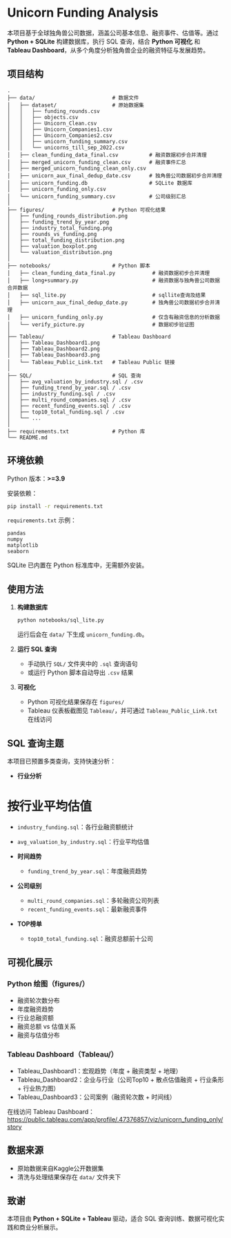 #  Unicorn Funding Analysis

本项目基于全球独角兽公司数据，涵盖公司基本信息、融资事件、估值等。通过 **Python + SQLite** 构建数据库，执行 SQL 查询，结合 **Python 可视化** 和 **Tableau Dashboard**，从多个角度分析独角兽企业的融资特征与发展趋势。


## 项目结构

```
.
├── data/                         # 数据文件
│   ├── dataset/                  # 原始数据集
│   │   ├── funding_rounds.csv
│   │   ├── objects.csv
│   │   ├── Unicorn_Clean.csv
│   │   ├── Unicorn_Companies1.csv
│   │   ├── Unicorn_Companies2.csv
│   │   ├── unicorn_funding_summary.csv
│   │   └── unicorns_till_sep_2022.csv
│   ├── clean_funding_data_final.csv          # 融资数据初步合并清理
│   ├── merged_unicorn_funding_clean.csv      # 融资事件汇总
│   ├── merged_unicorn_funding_clean_only.csv 
│   ├── unicorn_aux_final_dedup_date.csv      # 独角兽公司数据初步合并清理
│   ├── unicorn_funding.db                    # SQLite 数据库
│   ├── unicorn_funding_only.csv              
│   └── unicorn_funding_summary.csv           # 公司级别汇总
│
├── figures/                      # Python 可视化结果
│   ├── funding_rounds_distribution.png   
│   ├── funding_trend_by_year.png    
│   ├── industry_total_funding.png  
│   ├── rounds_vs_funding.png     
│   ├── total_funding_distribution.png   
│   ├── valuation_boxplot.png  
│   └── valuation_distribution.png   
│
├── notebooks/                    # Python 脚本
│   ├── clean_funding_data_final.py            # 融资数据初步合并清理
│   ├── long+summary.py                        # 融资数据与独角兽公司数据合并数据
│   ├── sql_lite.py                            # sqllite查询及结果
│   ├── unicorn_aux_final_dedup_date.py        # 独角兽公司数据初步合并清理
│   ├── unicorn_funding_only.py                # 仅含有融资信息的分析数据
│   └── verify_picture.py                      # 数据初步验证图
│
├── Tableau/                      # Tableau Dashboard
│   ├── Tableau_Dashboard1.png
│   ├── Tableau_Dashboard2.png
│   ├── Tableau_Dashboard3.png
│   └── Tableau_Public_Link.txt   # Tableau Public 链接
│
├── SQL/                          # SQL 查询
│   ├── avg_valuation_by_industry.sql / .csv 
│   ├── funding_trend_by_year.sql / .csv     
│   ├── industry_funding.sql / .csv    
│   ├── multi_round_companies.sql / .csv  
│   ├── recent_funding_events.sql / .csv 
│   ├── top10_total_funding.sql / .csv 
│   └── ...
│
├── requirements.txt              # Python 库
└── README.md
```


## 环境依赖

Python 版本：**>=3.9**

安装依赖：

```bash
pip install -r requirements.txt
```

`requirements.txt` 示例：

```
pandas
numpy
matplotlib
seaborn
```

SQLite 已内置在 Python 标准库中，无需额外安装。


## 使用方法

1. **构建数据库**

   ```bash
   python notebooks/sql_lite.py
   ```

   运行后会在 `data/` 下生成 `unicorn_funding.db`。

2. **运行 SQL 查询**

   * 手动执行 `SQL/` 文件夹中的 `.sql` 查询语句
   * 或运行 Python 脚本自动导出 `.csv` 结果

3. **可视化**

   * Python 可视化结果保存在 `figures/`
   * Tableau 仪表板截图见 `Tableau/`，并可通过 `Tableau_Public_Link.txt` 在线访问


## SQL 查询主题

本项目已预置多类查询，支持快速分析：

* **行业分析**
 # 按行业平均估值

  * `industry_funding.sql`：各行业融资额统计
  * `avg_valuation_by_industry.sql`：行业平均估值
* **时间趋势**

  * `funding_trend_by_year.sql`：年度融资趋势
* **公司级别**

  * `multi_round_companies.sql`：多轮融资公司列表
  * `recent_funding_events.sql`：最新融资事件
* **TOP榜单**

  * `top10_total_funding.sql`：融资总额前十公司

## 可视化展示

### Python 绘图（figures/）

* 融资轮次数分布
* 年度融资趋势
* 行业总融资额
* 融资总额 vs 估值关系
* 融资与估值分布

### Tableau Dashboard（Tableau/）

* Tableau_Dashboard1：宏观趋势（年度 + 融资类型 + 地理）
* Tableau_Dashboard2：企业与行业（公司Top10 + 散点估值融资 + 行业条形 + 行业热力图）
* Tableau_Dashboard3：公司案例（融资轮次数 + 时间线）

在线访问 Tableau Dashboard：https://public.tableau.com/app/profile/.47376857/viz/unicorn_funding_only/story


## 数据来源

* 原始数据来自Kaggle公开数据集
* 清洗与处理结果保存在 `data/` 文件夹下


## 致谢

本项目由 **Python + SQLite + Tableau** 驱动，适合 SQL 查询训练、数据可视化实践和商业分析展示。

